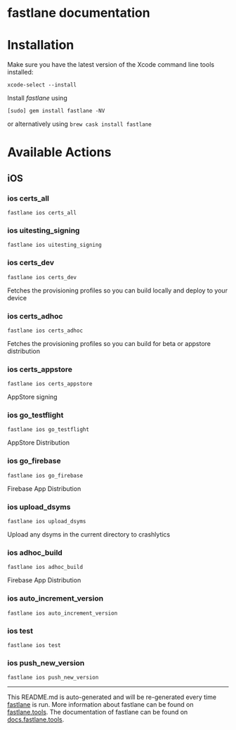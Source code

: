fastlane documentation
================
# Installation

Make sure you have the latest version of the Xcode command line tools installed:

```
xcode-select --install
```

Install _fastlane_ using
```
[sudo] gem install fastlane -NV
```
or alternatively using `brew cask install fastlane`

# Available Actions
## iOS
### ios certs_all
```
fastlane ios certs_all
```

### ios uitesting_signing
```
fastlane ios uitesting_signing
```

### ios certs_dev
```
fastlane ios certs_dev
```
Fetches the provisioning profiles so you can build locally and deploy to your device
### ios certs_adhoc
```
fastlane ios certs_adhoc
```
Fetches the provisioning profiles so you can build for beta or appstore distribution
### ios certs_appstore
```
fastlane ios certs_appstore
```
AppStore signing
### ios go_testflight
```
fastlane ios go_testflight
```
AppStore Distribution
### ios go_firebase
```
fastlane ios go_firebase
```
Firebase App Distribution
### ios upload_dsyms
```
fastlane ios upload_dsyms
```
Upload any dsyms in the current directory to crashlytics
### ios adhoc_build
```
fastlane ios adhoc_build
```
Firebase App Distribution
### ios auto_increment_version
```
fastlane ios auto_increment_version
```

### ios test
```
fastlane ios test
```

### ios push_new_version
```
fastlane ios push_new_version
```


----

This README.md is auto-generated and will be re-generated every time [fastlane](https://fastlane.tools) is run.
More information about fastlane can be found on [fastlane.tools](https://fastlane.tools).
The documentation of fastlane can be found on [docs.fastlane.tools](https://docs.fastlane.tools).
